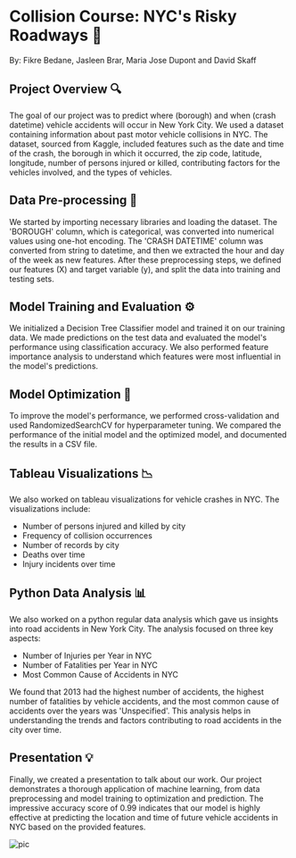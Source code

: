 # Collision Course: NYC's Risky Roadways 🚗
By: Fikre Bedane, Jasleen Brar, Maria Jose Dupont and David Skaff

## Project Overview 🔍
The goal of our project was to predict where (borough) and when (crash datetime) vehicle accidents will occur in New York City. We used a dataset containing information about past motor vehicle collisions in NYC. The dataset, sourced from Kaggle, included features such as the date and time of the crash, the borough in which it occurred, the zip code, latitude, longitude, number of persons injured or killed, contributing factors for the vehicles involved, and the types of vehicles.

## Data Pre-processing 📑
We started by importing necessary libraries and loading the dataset. The 'BOROUGH' column, which is categorical, was converted into numerical values using one-hot encoding. The 'CRASH DATETIME' column was converted from string to datetime, and then we extracted the hour and day of the week as new features. After these preprocessing steps, we defined our features (X) and target variable (y), and split the data into training and testing sets.

## Model Training and Evaluation ⚙️
We initialized a Decision Tree Classifier model and trained it on our training data. We made predictions on the test data and evaluated the model's performance using classification accuracy. We also performed feature importance analysis to understand which features were most influential in the model's predictions.

## Model Optimization 🔧
To improve the model's performance, we performed cross-validation and used RandomizedSearchCV for hyperparameter tuning. We compared the performance of the initial model and the optimized model, and documented the results in a CSV file.

## Tableau Visualizations 📉
We also worked on tableau visualizations for vehicle crashes in NYC. The visualizations include:
- Number of persons injured and killed by city
- Frequency of collision occurrences
- Number of records by city
- Deaths over time
- Injury incidents over time

## Python Data Analysis 📊
We also worked on a python regular data analysis which gave us insights into road accidents in New York City. The analysis focused on three key aspects:
- Number of Injuries per Year in NYC
- Number of Fatalities per Year in NYC
- Most Common Cause of Accidents in NYC


We found that 2013 had the highest number of accidents, the highest number of fatalities by vehicle accidents, and the most common cause of accidents over the years was 'Unspecified'. This analysis helps in understanding the trends and factors contributing to road accidents in the city over time.

## Presentation 💡
Finally, we created a presentation to talk about our work. Our project demonstrates a thorough application of machine learning, from data preprocessing and model training to optimization and prediction. The impressive accuracy score of 0.99 indicates that our model is highly effective at predicting the location and time of future vehicle accidents in NYC based on the provided features.


![pic](https://images.unsplash.com/photo-1613042964418-89c800809319?w=800&auto=format&fit=crop&q=60&ixlib=rb-4.0.3&ixid=M3wxMjA3fDB8MHxzZWFyY2h8NXx8Y2FyJTIwY3Jhc2h8ZW58MHwwfDB8fHwy)
